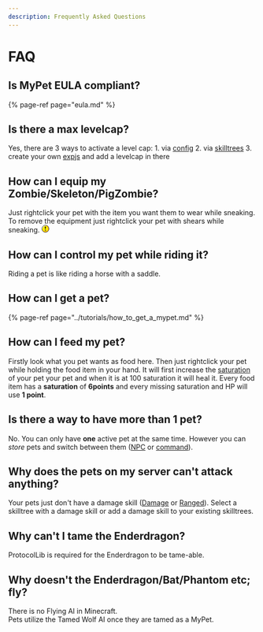 ```yaml
---
description: Frequently Asked Questions
---
```


# FAQ

## Is MyPet EULA compliant?

{% page-ref page="eula.md" %}

## Is there a max levelcap?

Yes, there are 3 ways to activate a level cap: 1. via [config](../setup/configurations/config.yml.md) 2. via [skilltrees](../systems/skilltrees/) 3. create your own [expjs](../systems/experience/expjs.md) and add a levelcap in there

## How can I equip my Zombie/Skeleton/PigZombie?

Just rightclick your pet with the item you want them to wear while sneaking. To remove the equipment just rightclick your pet with shears while sneaking. ![$](../.gitbook/assets/exclaim.gif) **Weapons/Armor are only visually and have no effect on the pet** ![$](../.gitbook/assets/exclaim.gif)

## How can I control my pet while riding it?

Riding a pet is like riding a horse with a saddle.

## How can I get a pet?

{% page-ref page="../tutorials/how\_to\_get\_a\_mypet.md" %}

## How can I feed my pet?

Firstly look what you pet wants as food here. Then just rightclick your pet while holding the food item in your hand. It will first increase the [saturation](../systems/hungersystem.md) of your pet your pet and when it is at 100 saturation it will heal it. Every food item has a **saturation** of **6points** and every missing saturation and HP will use **1 point**.

## Is there a way to have more than 1 pet?

No. You can only have **one** active pet at the same time. However you can _store_ pets and switch between them \([NPC](../hooks/npc.md) or [command](../setup/commands.md)\).

## Why does the pets on my server can't attack anything?

Your pets just don't have a damage skill \([Damage](../skills/damage.md) or [Ranged](../skills/ranged.md)\). Select a skilltree with a damage skill or add a damage skill to your existing skilltrees.

## Why can't I tame the Enderdragon?

ProtocolLib is required for the Enderdragon to be tame-able.

## Why doesn't the Enderdragon/Bat/Phantom etc; fly?

There is no Flying AI in Minecraft.  
Pets utilize the Tamed Wolf AI once they are tamed as a MyPet.

